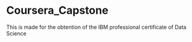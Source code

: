 # Coursera_Capstone
This is made for the obtention of the IBM professional certificate of Data Science
